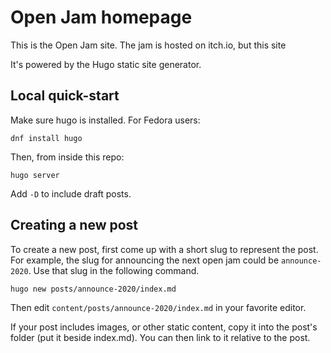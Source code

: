 # Open Jam homepage

This is the Open Jam site.  The jam is hosted on itch.io, but this site 

It's powered by the Hugo static site generator.

## Local quick-start

Make sure hugo is installed.  For Fedora users:

```
dnf install hugo
```

Then, from inside this repo:

```
hugo server
```

Add `-D` to include draft posts.

## Creating a new post

To create a new post, first come up with a short slug to represent the post.  For example, the slug for announcing the next open jam could be `announce-2020`.  Use that slug in the following command.

```
hugo new posts/announce-2020/index.md
```

Then edit `content/posts/announce-2020/index.md` in your favorite editor.

If your post includes images, or other static content, copy it into the post's folder (put it beside index.md).  You can then link to it relative to the post.
